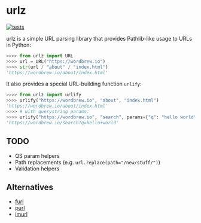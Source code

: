 # urlz
[![tests](https://github.com/steveberardi/urlz/actions/workflows/test.yml/badge.svg?branch=main)](https://github.com/steveberardi/urlz/actions/workflows/test.yml)

urlz is a simple URL parsing library that provides Pathlib-like usage to URLs in Python:

```python
>>>> from urlz import URL
>>>> url = URL("https://wordbrew.io")
>>>> str(url / "about" / "index.html")
'https://wordbrew.io/about/index.html'
```

It also provides a special URL-building function `urlify`:

```python
>>>> from urlz import urlify
>>>> urlify("https://wordbrew.io", "about", "index.html")
'https://wordbrew.io/about/index.html'
>>>> # with querystring params:
>>>> urlify("https://wordbrew.io", "search", params={"q": "hello world"})
'https://wordbrew.io/search?q=hello+world'

```

## TODO
- QS param helpers
- Path replacements (e.g. `url.replace(path="/new/stuff/")`)
- Validation helpers


## Alternatives

- [furl](https://github.com/gruns/furl)
- [purl](https://github.com/codeinthehole/purl)
- [imurl](https://github.com/thesketh/imurl)
